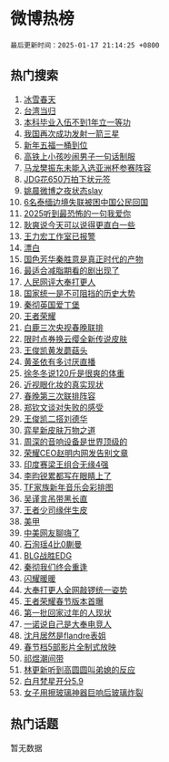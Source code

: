 # 微博热榜

`最后更新时间：2025-01-17 21:14:25 +0800`

## 热门搜索

1. [冰雪春天](https://m.weibo.cn/search?containerid=100103type%3D1%26t%3D10%26q%3D%23%E5%86%B0%E9%9B%AA%E6%98%A5%E5%A4%A9%23&stream_entry_id=51&isnewpage=1&extparam=seat%3D1%26pos%3D0%26filter_type%3Drealtimehot%26stream_entry_id%3D51%26c_type%3D51%26q%3D%2523%25E5%2586%25B0%25E9%259B%25AA%25E6%2598%25A5%25E5%25A4%25A9%2523%26cate%3D10103%26dgr%3D0%26display_time%3D1737119664%26pre_seqid%3D173711966445301193535158)
1. [台湾当归](https://m.weibo.cn/search?containerid=100103type%3D1%26t%3D10%26q%3D%23%E5%8F%B0%E6%B9%BE%E5%BD%93%E5%BD%92%23&stream_entry_id=31&isnewpage=1&extparam=seat%3D1%26pos%3D0%26flag%3D2%26realpos%3D1%26c_type%3D31%26cate%3D5001%26band_rank%3D1%26filter_type%3Drealtimehot%26q%3D%2523%25E5%258F%25B0%25E6%25B9%25BE%25E5%25BD%2593%25E5%25BD%2592%2523%26lcate%3D5001%26dgr%3D0%26stream_entry_id%3D31%26display_time%3D1737119664%26pre_seqid%3D173711966445301193535158)
1. [本科毕业入伍不到1年立一等功](https://m.weibo.cn/search?containerid=100103type%3D1%26t%3D10%26q%3D%23%E6%9C%AC%E7%A7%91%E6%AF%95%E4%B8%9A%E5%85%A5%E4%BC%8D%E4%B8%8D%E5%88%B01%E5%B9%B4%E7%AB%8B%E4%B8%80%E7%AD%89%E5%8A%9F%23&stream_entry_id=31&isnewpage=1&extparam=seat%3D1%26pos%3D1%26flag%3D32768%26realpos%3D2%26c_type%3D31%26cate%3D5001%26band_rank%3D2%26filter_type%3Drealtimehot%26q%3D%2523%25E6%259C%25AC%25E7%25A7%2591%25E6%25AF%2595%25E4%25B8%259A%25E5%2585%25A5%25E4%25BC%258D%25E4%25B8%258D%25E5%2588%25B01%25E5%25B9%25B4%25E7%25AB%258B%25E4%25B8%2580%25E7%25AD%2589%25E5%258A%259F%2523%26lcate%3D5001%26dgr%3D0%26stream_entry_id%3D31%26display_time%3D1737119664%26pre_seqid%3D173711966445301193535158)
1. [我国再次成功发射一箭三星](https://m.weibo.cn/search?containerid=100103type%3D1%26t%3D10%26q%3D%23%E6%88%91%E5%9B%BD%E5%86%8D%E6%AC%A1%E6%88%90%E5%8A%9F%E5%8F%91%E5%B0%84%E4%B8%80%E7%AE%AD%E4%B8%89%E6%98%9F%23&stream_entry_id=31&isnewpage=1&extparam=seat%3D1%26pos%3D2%26flag%3D0%26realpos%3D3%26c_type%3D31%26cate%3D5001%26band_rank%3D3%26filter_type%3Drealtimehot%26q%3D%2523%25E6%2588%2591%25E5%259B%25BD%25E5%2586%258D%25E6%25AC%25A1%25E6%2588%2590%25E5%258A%259F%25E5%258F%2591%25E5%25B0%2584%25E4%25B8%2580%25E7%25AE%25AD%25E4%25B8%2589%25E6%2598%259F%2523%26lcate%3D5001%26dgr%3D0%26stream_entry_id%3D31%26display_time%3D1737119664%26pre_seqid%3D173711966445301193535158)
1. [新年五福一桶到位](https://m.weibo.cn/search?containerid=100103type%3D1%26t%3D10%26q%3D%23%E6%96%B0%E5%B9%B4%E4%BA%94%E7%A6%8F%E4%B8%80%E6%A1%B6%E5%88%B0%E4%BD%8D%23&stream_entry_id=31&isnewpage=1&extparam=seat%3D1%26pos%3D3%26filter_type%3Drealtimehot%26q%3D%2523%25E6%2596%25B0%25E5%25B9%25B4%25E4%25BA%2594%25E7%25A6%258F%25E4%25B8%2580%25E6%25A1%25B6%25E5%2588%25B0%25E4%25BD%258D%2523%26c_type%3D31%26adid%3D272976%26cate%3D5001%26is_ad_pos%3D1%26stream_entry_id%3D31%26dgr%3D0%26lcate%3D5001%26band_rank%3D4%26topic_ad%3D1%26display_time%3D1737119664%26pre_seqid%3D173711966445301193535158)
1. [高铁上小孩吵闹男子一句话制服](https://m.weibo.cn/search?containerid=100103type%3D1%26t%3D10%26q%3D%23%E9%AB%98%E9%93%81%E4%B8%8A%E5%B0%8F%E5%AD%A9%E5%90%B5%E9%97%B9%E7%94%B7%E5%AD%90%E4%B8%80%E5%8F%A5%E8%AF%9D%E5%88%B6%E6%9C%8D%23&stream_entry_id=31&isnewpage=1&extparam=seat%3D1%26pos%3D4%26flag%3D1%26realpos%3D4%26c_type%3D31%26cate%3D5001%26band_rank%3D4%26filter_type%3Drealtimehot%26q%3D%2523%25E9%25AB%2598%25E9%2593%2581%25E4%25B8%258A%25E5%25B0%258F%25E5%25AD%25A9%25E5%2590%25B5%25E9%2597%25B9%25E7%2594%25B7%25E5%25AD%2590%25E4%25B8%2580%25E5%258F%25A5%25E8%25AF%259D%25E5%2588%25B6%25E6%259C%258D%2523%26lcate%3D5001%26dgr%3D0%26stream_entry_id%3D31%26display_time%3D1737119664%26pre_seqid%3D173711966445301193535158)
1. [马龙樊振东未能入选亚洲杯参赛阵容](https://m.weibo.cn/search?containerid=100103type%3D1%26t%3D10%26q%3D%23%E9%A9%AC%E9%BE%99%E6%A8%8A%E6%8C%AF%E4%B8%9C%E6%9C%AA%E8%83%BD%E5%85%A5%E9%80%89%E4%BA%9A%E6%B4%B2%E6%9D%AF%E5%8F%82%E8%B5%9B%E9%98%B5%E5%AE%B9%23&stream_entry_id=31&isnewpage=1&extparam=seat%3D1%26pos%3D5%26flag%3D0%26realpos%3D5%26c_type%3D31%26cate%3D5001%26band_rank%3D5%26filter_type%3Drealtimehot%26q%3D%2523%25E9%25A9%25AC%25E9%25BE%2599%25E6%25A8%258A%25E6%258C%25AF%25E4%25B8%259C%25E6%259C%25AA%25E8%2583%25BD%25E5%2585%25A5%25E9%2580%2589%25E4%25BA%259A%25E6%25B4%25B2%25E6%259D%25AF%25E5%258F%2582%25E8%25B5%259B%25E9%2598%25B5%25E5%25AE%25B9%2523%26lcate%3D5001%26dgr%3D0%26stream_entry_id%3D31%26display_time%3D1737119664%26pre_seqid%3D173711966445301193535158)
1. [JDG花650万拍下状元签](https://m.weibo.cn/search?containerid=100103type%3D1%26t%3D10%26q%3D%23JDG%E8%8A%B1650%E4%B8%87%E6%8B%8D%E4%B8%8B%E7%8A%B6%E5%85%83%E7%AD%BE%23&stream_entry_id=31&isnewpage=1&extparam=seat%3D1%26pos%3D6%26flag%3D1%26realpos%3D6%26c_type%3D31%26cate%3D5001%26band_rank%3D6%26filter_type%3Drealtimehot%26q%3D%2523JDG%25E8%258A%25B1650%25E4%25B8%2587%25E6%258B%258D%25E4%25B8%258B%25E7%258A%25B6%25E5%2585%2583%25E7%25AD%25BE%2523%26lcate%3D5001%26dgr%3D0%26stream_entry_id%3D31%26display_time%3D1737119664%26pre_seqid%3D173711966445301193535158)
1. [姚晨微博之夜状态slay](https://m.weibo.cn/search?containerid=100103type%3D1%26t%3D10%26q%3D%23%E5%A7%9A%E6%99%A8%E5%BE%AE%E5%8D%9A%E4%B9%8B%E5%A4%9C%E7%8A%B6%E6%80%81slay%23&stream_entry_id=31&isnewpage=1&extparam=seat%3D1%26pos%3D7%26filter_type%3Drealtimehot%26q%3D%2523%25E5%25A7%259A%25E6%2599%25A8%25E5%25BE%25AE%25E5%258D%259A%25E4%25B9%258B%25E5%25A4%259C%25E7%258A%25B6%25E6%2580%2581slay%2523%26c_type%3D31%26adid%3D273070%26cate%3D5001%26is_ad_pos%3D1%26stream_entry_id%3D31%26dgr%3D0%26lcate%3D5001%26band_rank%3D7%26topic_ad%3D1%26display_time%3D1737119664%26pre_seqid%3D173711966445301193535158)
1. [6名泰缅边境失联被困中国公民回国](https://m.weibo.cn/search?containerid=100103type%3D1%26t%3D10%26q%3D%236%E5%90%8D%E6%B3%B0%E7%BC%85%E8%BE%B9%E5%A2%83%E5%A4%B1%E8%81%94%E8%A2%AB%E5%9B%B0%E4%B8%AD%E5%9B%BD%E5%85%AC%E6%B0%91%E5%9B%9E%E5%9B%BD%23&stream_entry_id=31&isnewpage=1&extparam=seat%3D1%26pos%3D8%26flag%3D0%26realpos%3D7%26c_type%3D31%26cate%3D5001%26band_rank%3D7%26filter_type%3Drealtimehot%26q%3D%25236%25E5%2590%258D%25E6%25B3%25B0%25E7%25BC%2585%25E8%25BE%25B9%25E5%25A2%2583%25E5%25A4%25B1%25E8%2581%2594%25E8%25A2%25AB%25E5%259B%25B0%25E4%25B8%25AD%25E5%259B%25BD%25E5%2585%25AC%25E6%25B0%2591%25E5%259B%259E%25E5%259B%25BD%2523%26lcate%3D5001%26dgr%3D0%26stream_entry_id%3D31%26display_time%3D1737119664%26pre_seqid%3D173711966445301193535158)
1. [2025听到最恐怖的一句我爱你](https://m.weibo.cn/search?containerid=100103type%3D1%26t%3D10%26q%3D2025%E5%90%AC%E5%88%B0%E6%9C%80%E6%81%90%E6%80%96%E7%9A%84%E4%B8%80%E5%8F%A5%E6%88%91%E7%88%B1%E4%BD%A0&stream_entry_id=31&isnewpage=1&extparam=seat%3D1%26pos%3D9%26flag%3D1%26realpos%3D8%26c_type%3D31%26cate%3D5001%26band_rank%3D8%26filter_type%3Drealtimehot%26q%3D2025%25E5%2590%25AC%25E5%2588%25B0%25E6%259C%2580%25E6%2581%2590%25E6%2580%2596%25E7%259A%2584%25E4%25B8%2580%25E5%258F%25A5%25E6%2588%2591%25E7%2588%25B1%25E4%25BD%25A0%26lcate%3D5001%26dgr%3D0%26stream_entry_id%3D31%26display_time%3D1737119664%26pre_seqid%3D173711966445301193535158)
1. [耿爽说今天可以说得更直白一些](https://m.weibo.cn/search?containerid=100103type%3D1%26t%3D10%26q%3D%23%E8%80%BF%E7%88%BD%E8%AF%B4%E4%BB%8A%E5%A4%A9%E5%8F%AF%E4%BB%A5%E8%AF%B4%E5%BE%97%E6%9B%B4%E7%9B%B4%E7%99%BD%E4%B8%80%E4%BA%9B%23&stream_entry_id=31&isnewpage=1&extparam=seat%3D1%26pos%3D10%26flag%3D0%26realpos%3D9%26c_type%3D31%26cate%3D5001%26band_rank%3D9%26filter_type%3Drealtimehot%26q%3D%2523%25E8%2580%25BF%25E7%2588%25BD%25E8%25AF%25B4%25E4%25BB%258A%25E5%25A4%25A9%25E5%258F%25AF%25E4%25BB%25A5%25E8%25AF%25B4%25E5%25BE%2597%25E6%259B%25B4%25E7%259B%25B4%25E7%2599%25BD%25E4%25B8%2580%25E4%25BA%259B%2523%26lcate%3D5001%26dgr%3D0%26stream_entry_id%3D31%26display_time%3D1737119664%26pre_seqid%3D173711966445301193535158)
1. [王力宏工作室已报警](https://m.weibo.cn/search?containerid=100103type%3D1%26t%3D10%26q%3D%23%E7%8E%8B%E5%8A%9B%E5%AE%8F%E5%B7%A5%E4%BD%9C%E5%AE%A4%E5%B7%B2%E6%8A%A5%E8%AD%A6%23&stream_entry_id=31&isnewpage=1&extparam=seat%3D1%26pos%3D11%26flag%3D1%26realpos%3D10%26c_type%3D31%26cate%3D5001%26band_rank%3D10%26filter_type%3Drealtimehot%26q%3D%2523%25E7%258E%258B%25E5%258A%259B%25E5%25AE%258F%25E5%25B7%25A5%25E4%25BD%259C%25E5%25AE%25A4%25E5%25B7%25B2%25E6%258A%25A5%25E8%25AD%25A6%2523%26lcate%3D5001%26dgr%3D0%26stream_entry_id%3D31%26display_time%3D1737119664%26pre_seqid%3D173711966445301193535158)
1. [漂白](https://m.weibo.cn/search?containerid=100103type%3D1%26t%3D10%26q%3D%E6%BC%82%E7%99%BD&stream_entry_id=31&isnewpage=1&extparam=seat%3D1%26pos%3D12%26flag%3D1%26realpos%3D11%26c_type%3D31%26cate%3D5001%26band_rank%3D11%26filter_type%3Drealtimehot%26q%3D%25E6%25BC%2582%25E7%2599%25BD%26lcate%3D5001%26dgr%3D0%26stream_entry_id%3D31%26display_time%3D1737119664%26pre_seqid%3D173711966445301193535158)
1. [国色芳华秦胜意是真正时代的产物](https://m.weibo.cn/search?containerid=100103type%3D1%26t%3D10%26q%3D%E5%9B%BD%E8%89%B2%E8%8A%B3%E5%8D%8E%E7%A7%A6%E8%83%9C%E6%84%8F%E6%98%AF%E7%9C%9F%E6%AD%A3%E6%97%B6%E4%BB%A3%E7%9A%84%E4%BA%A7%E7%89%A9&stream_entry_id=31&isnewpage=1&extparam=seat%3D1%26pos%3D13%26flag%3D0%26realpos%3D12%26c_type%3D31%26cate%3D5001%26band_rank%3D12%26filter_type%3Drealtimehot%26q%3D%25E5%259B%25BD%25E8%2589%25B2%25E8%258A%25B3%25E5%258D%258E%25E7%25A7%25A6%25E8%2583%259C%25E6%2584%258F%25E6%2598%25AF%25E7%259C%259F%25E6%25AD%25A3%25E6%2597%25B6%25E4%25BB%25A3%25E7%259A%2584%25E4%25BA%25A7%25E7%2589%25A9%26lcate%3D5001%26dgr%3D0%26stream_entry_id%3D31%26display_time%3D1737119664%26pre_seqid%3D173711966445301193535158)
1. [最适合减脂期看的剧出现了](https://m.weibo.cn/search?containerid=100103type%3D1%26t%3D10%26q%3D%E6%9C%80%E9%80%82%E5%90%88%E5%87%8F%E8%84%82%E6%9C%9F%E7%9C%8B%E7%9A%84%E5%89%A7%E5%87%BA%E7%8E%B0%E4%BA%86&stream_entry_id=31&isnewpage=1&extparam=seat%3D1%26pos%3D14%26flag%3D1%26realpos%3D13%26c_type%3D31%26cate%3D5001%26band_rank%3D13%26filter_type%3Drealtimehot%26q%3D%25E6%259C%2580%25E9%2580%2582%25E5%2590%2588%25E5%2587%258F%25E8%2584%2582%25E6%259C%259F%25E7%259C%258B%25E7%259A%2584%25E5%2589%25A7%25E5%2587%25BA%25E7%258E%25B0%25E4%25BA%2586%26lcate%3D5001%26dgr%3D0%26stream_entry_id%3D31%26display_time%3D1737119664%26pre_seqid%3D173711966445301193535158)
1. [人民网评大奉打更人](https://m.weibo.cn/search?containerid=100103type%3D1%26t%3D10%26q%3D%23%E4%BA%BA%E6%B0%91%E7%BD%91%E8%AF%84%E5%A4%A7%E5%A5%89%E6%89%93%E6%9B%B4%E4%BA%BA%23&stream_entry_id=31&isnewpage=1&extparam=seat%3D1%26pos%3D15%26flag%3D0%26realpos%3D14%26c_type%3D31%26cate%3D5001%26band_rank%3D14%26filter_type%3Drealtimehot%26q%3D%2523%25E4%25BA%25BA%25E6%25B0%2591%25E7%25BD%2591%25E8%25AF%2584%25E5%25A4%25A7%25E5%25A5%2589%25E6%2589%2593%25E6%259B%25B4%25E4%25BA%25BA%2523%26lcate%3D5001%26dgr%3D0%26stream_entry_id%3D31%26display_time%3D1737119664%26pre_seqid%3D173711966445301193535158)
1. [国家统一是不可阻挡的历史大势](https://m.weibo.cn/search?containerid=100103type%3D1%26t%3D10%26q%3D%23%E5%9B%BD%E5%AE%B6%E7%BB%9F%E4%B8%80%E6%98%AF%E4%B8%8D%E5%8F%AF%E9%98%BB%E6%8C%A1%E7%9A%84%E5%8E%86%E5%8F%B2%E5%A4%A7%E5%8A%BF%23&stream_entry_id=31&isnewpage=1&extparam=seat%3D1%26pos%3D16%26flag%3D1%26realpos%3D15%26c_type%3D31%26cate%3D5001%26band_rank%3D15%26filter_type%3Drealtimehot%26q%3D%2523%25E5%259B%25BD%25E5%25AE%25B6%25E7%25BB%259F%25E4%25B8%2580%25E6%2598%25AF%25E4%25B8%258D%25E5%258F%25AF%25E9%2598%25BB%25E6%258C%25A1%25E7%259A%2584%25E5%258E%2586%25E5%258F%25B2%25E5%25A4%25A7%25E5%258A%25BF%2523%26lcate%3D5001%26dgr%3D0%26stream_entry_id%3D31%26display_time%3D1737119664%26pre_seqid%3D173711966445301193535158)
1. [秦彻英国爱丁堡](https://m.weibo.cn/search?containerid=100103type%3D1%26t%3D10%26q%3D%E7%A7%A6%E5%BD%BB%E8%8B%B1%E5%9B%BD%E7%88%B1%E4%B8%81%E5%A0%A1&stream_entry_id=31&isnewpage=1&extparam=seat%3D1%26pos%3D17%26flag%3D0%26realpos%3D16%26c_type%3D31%26cate%3D5001%26band_rank%3D16%26filter_type%3Drealtimehot%26q%3D%25E7%25A7%25A6%25E5%25BD%25BB%25E8%258B%25B1%25E5%259B%25BD%25E7%2588%25B1%25E4%25B8%2581%25E5%25A0%25A1%26lcate%3D5001%26dgr%3D0%26stream_entry_id%3D31%26display_time%3D1737119664%26pre_seqid%3D173711966445301193535158)
1. [王者荣耀](https://m.weibo.cn/search?containerid=100103type%3D1%26t%3D10%26q%3D%23%E7%8E%8B%E8%80%85%E8%8D%A3%E8%80%80%23&stream_entry_id=31&isnewpage=1&extparam=seat%3D1%26pos%3D18%26flag%3D1%26realpos%3D17%26c_type%3D31%26cate%3D5001%26band_rank%3D17%26filter_type%3Drealtimehot%26q%3D%2523%25E7%258E%258B%25E8%2580%2585%25E8%258D%25A3%25E8%2580%2580%2523%26lcate%3D5001%26dgr%3D0%26stream_entry_id%3D31%26display_time%3D1737119664%26pre_seqid%3D173711966445301193535158)
1. [白鹿三次央视春晚联排](https://m.weibo.cn/search?containerid=100103type%3D1%26t%3D10%26q%3D%23%E7%99%BD%E9%B9%BF%E4%B8%89%E6%AC%A1%E5%A4%AE%E8%A7%86%E6%98%A5%E6%99%9A%E8%81%94%E6%8E%92%23&stream_entry_id=31&isnewpage=1&extparam=seat%3D1%26pos%3D19%26flag%3D0%26realpos%3D18%26c_type%3D31%26cate%3D5001%26band_rank%3D18%26filter_type%3Drealtimehot%26q%3D%2523%25E7%2599%25BD%25E9%25B9%25BF%25E4%25B8%2589%25E6%25AC%25A1%25E5%25A4%25AE%25E8%25A7%2586%25E6%2598%25A5%25E6%2599%259A%25E8%2581%2594%25E6%258E%2592%2523%26lcate%3D5001%26dgr%3D0%26stream_entry_id%3D31%26display_time%3D1737119664%26pre_seqid%3D173711966445301193535158)
1. [限时点券换云缨全新传说皮肤](https://m.weibo.cn/search?containerid=100103type%3D1%26t%3D10%26q%3D%23%E9%99%90%E6%97%B6%E7%82%B9%E5%88%B8%E6%8D%A2%E4%BA%91%E7%BC%A8%E5%85%A8%E6%96%B0%E4%BC%A0%E8%AF%B4%E7%9A%AE%E8%82%A4%23&stream_entry_id=31&isnewpage=1&extparam=seat%3D1%26pos%3D20%26flag%3D1%26realpos%3D19%26c_type%3D31%26cate%3D5001%26band_rank%3D19%26filter_type%3Drealtimehot%26q%3D%2523%25E9%2599%2590%25E6%2597%25B6%25E7%2582%25B9%25E5%2588%25B8%25E6%258D%25A2%25E4%25BA%2591%25E7%25BC%25A8%25E5%2585%25A8%25E6%2596%25B0%25E4%25BC%25A0%25E8%25AF%25B4%25E7%259A%25AE%25E8%2582%25A4%2523%26lcate%3D5001%26dgr%3D0%26stream_entry_id%3D31%26display_time%3D1737119664%26pre_seqid%3D173711966445301193535158)
1. [王俊凯黄发蘑菇头](https://m.weibo.cn/search?containerid=100103type%3D1%26t%3D10%26q%3D%E7%8E%8B%E4%BF%8A%E5%87%AF%E9%BB%84%E5%8F%91%E8%98%91%E8%8F%87%E5%A4%B4&stream_entry_id=31&isnewpage=1&extparam=seat%3D1%26pos%3D21%26flag%3D1%26realpos%3D20%26c_type%3D31%26cate%3D5001%26band_rank%3D20%26filter_type%3Drealtimehot%26q%3D%25E7%258E%258B%25E4%25BF%258A%25E5%2587%25AF%25E9%25BB%2584%25E5%258F%2591%25E8%2598%2591%25E8%258F%2587%25E5%25A4%25B4%26lcate%3D5001%26dgr%3D0%26stream_entry_id%3D31%26display_time%3D1737119664%26pre_seqid%3D173711966445301193535158)
1. [黄圣依有多讨厌直播](https://m.weibo.cn/search?containerid=100103type%3D1%26t%3D10%26q%3D%E9%BB%84%E5%9C%A3%E4%BE%9D%E6%9C%89%E5%A4%9A%E8%AE%A8%E5%8E%8C%E7%9B%B4%E6%92%AD&stream_entry_id=31&isnewpage=1&extparam=seat%3D1%26pos%3D22%26flag%3D2%26realpos%3D21%26c_type%3D31%26cate%3D5001%26band_rank%3D21%26filter_type%3Drealtimehot%26q%3D%25E9%25BB%2584%25E5%259C%25A3%25E4%25BE%259D%25E6%259C%2589%25E5%25A4%259A%25E8%25AE%25A8%25E5%258E%258C%25E7%259B%25B4%25E6%2592%25AD%26lcate%3D5001%26dgr%3D0%26stream_entry_id%3D31%26display_time%3D1737119664%26pre_seqid%3D173711966445301193535158)
1. [徐冬冬说120斤是很爽的体重](https://m.weibo.cn/search?containerid=100103type%3D1%26t%3D10%26q%3D%E5%BE%90%E5%86%AC%E5%86%AC%E8%AF%B4120%E6%96%A4%E6%98%AF%E5%BE%88%E7%88%BD%E7%9A%84%E4%BD%93%E9%87%8D&stream_entry_id=31&isnewpage=1&extparam=seat%3D1%26pos%3D23%26flag%3D1%26realpos%3D22%26c_type%3D31%26cate%3D5001%26band_rank%3D22%26filter_type%3Drealtimehot%26q%3D%25E5%25BE%2590%25E5%2586%25AC%25E5%2586%25AC%25E8%25AF%25B4120%25E6%2596%25A4%25E6%2598%25AF%25E5%25BE%2588%25E7%2588%25BD%25E7%259A%2584%25E4%25BD%2593%25E9%2587%258D%26lcate%3D5001%26dgr%3D0%26stream_entry_id%3D31%26display_time%3D1737119664%26pre_seqid%3D173711966445301193535158)
1. [近视眼化妆的真实现状](https://m.weibo.cn/search?containerid=100103type%3D1%26t%3D10%26q%3D%23%E8%BF%91%E8%A7%86%E7%9C%BC%E5%8C%96%E5%A6%86%E7%9A%84%E7%9C%9F%E5%AE%9E%E7%8E%B0%E7%8A%B6%23&stream_entry_id=31&isnewpage=1&extparam=seat%3D1%26pos%3D24%26flag%3D0%26realpos%3D23%26c_type%3D31%26cate%3D5001%26band_rank%3D23%26filter_type%3Drealtimehot%26q%3D%2523%25E8%25BF%2591%25E8%25A7%2586%25E7%259C%25BC%25E5%258C%2596%25E5%25A6%2586%25E7%259A%2584%25E7%259C%259F%25E5%25AE%259E%25E7%258E%25B0%25E7%258A%25B6%2523%26lcate%3D5001%26dgr%3D0%26stream_entry_id%3D31%26display_time%3D1737119664%26pre_seqid%3D173711966445301193535158)
1. [春晚第三次联排阵容](https://m.weibo.cn/search?containerid=100103type%3D1%26t%3D10%26q%3D%23%E6%98%A5%E6%99%9A%E7%AC%AC%E4%B8%89%E6%AC%A1%E8%81%94%E6%8E%92%E9%98%B5%E5%AE%B9%23&stream_entry_id=31&isnewpage=1&extparam=seat%3D1%26pos%3D25%26flag%3D1%26realpos%3D24%26c_type%3D31%26cate%3D5001%26band_rank%3D24%26filter_type%3Drealtimehot%26q%3D%2523%25E6%2598%25A5%25E6%2599%259A%25E7%25AC%25AC%25E4%25B8%2589%25E6%25AC%25A1%25E8%2581%2594%25E6%258E%2592%25E9%2598%25B5%25E5%25AE%25B9%2523%26lcate%3D5001%26dgr%3D0%26stream_entry_id%3D31%26display_time%3D1737119664%26pre_seqid%3D173711966445301193535158)
1. [郑钦文谈对失败的感受](https://m.weibo.cn/search?containerid=100103type%3D1%26t%3D10%26q%3D%E9%83%91%E9%92%A6%E6%96%87%E8%B0%88%E5%AF%B9%E5%A4%B1%E8%B4%A5%E7%9A%84%E6%84%9F%E5%8F%97&stream_entry_id=31&isnewpage=1&extparam=seat%3D1%26pos%3D26%26flag%3D0%26realpos%3D25%26c_type%3D31%26cate%3D5001%26band_rank%3D25%26filter_type%3Drealtimehot%26q%3D%25E9%2583%2591%25E9%2592%25A6%25E6%2596%2587%25E8%25B0%2588%25E5%25AF%25B9%25E5%25A4%25B1%25E8%25B4%25A5%25E7%259A%2584%25E6%2584%259F%25E5%258F%2597%26lcate%3D5001%26dgr%3D0%26stream_entry_id%3D31%26display_time%3D1737119664%26pre_seqid%3D173711966445301193535158)
1. [王俊凯二搭刘德华](https://m.weibo.cn/search?containerid=100103type%3D1%26t%3D10%26q%3D%23%E7%8E%8B%E4%BF%8A%E5%87%AF%E4%BA%8C%E6%90%AD%E5%88%98%E5%BE%B7%E5%8D%8E%23&stream_entry_id=31&isnewpage=1&extparam=seat%3D1%26pos%3D27%26flag%3D0%26realpos%3D26%26c_type%3D31%26cate%3D5001%26band_rank%3D26%26filter_type%3Drealtimehot%26q%3D%2523%25E7%258E%258B%25E4%25BF%258A%25E5%2587%25AF%25E4%25BA%258C%25E6%2590%25AD%25E5%2588%2598%25E5%25BE%25B7%25E5%258D%258E%2523%26lcate%3D5001%26dgr%3D0%26stream_entry_id%3D31%26display_time%3D1737119664%26pre_seqid%3D173711966445301193535158)
1. [弈星新皮肤万物之道](https://m.weibo.cn/search?containerid=100103type%3D1%26t%3D10%26q%3D%23%E5%BC%88%E6%98%9F%E6%96%B0%E7%9A%AE%E8%82%A4%E4%B8%87%E7%89%A9%E4%B9%8B%E9%81%93%23&stream_entry_id=31&isnewpage=1&extparam=seat%3D1%26pos%3D28%26flag%3D1%26realpos%3D27%26c_type%3D31%26cate%3D5001%26band_rank%3D27%26filter_type%3Drealtimehot%26q%3D%2523%25E5%25BC%2588%25E6%2598%259F%25E6%2596%25B0%25E7%259A%25AE%25E8%2582%25A4%25E4%25B8%2587%25E7%2589%25A9%25E4%25B9%258B%25E9%2581%2593%2523%26lcate%3D5001%26dgr%3D0%26stream_entry_id%3D31%26display_time%3D1737119664%26pre_seqid%3D173711966445301193535158)
1. [周深的音响设备是世界顶级的](https://m.weibo.cn/search?containerid=100103type%3D1%26t%3D10%26q%3D%E5%91%A8%E6%B7%B1%E7%9A%84%E9%9F%B3%E5%93%8D%E8%AE%BE%E5%A4%87%E6%98%AF%E4%B8%96%E7%95%8C%E9%A1%B6%E7%BA%A7%E7%9A%84&stream_entry_id=31&isnewpage=1&extparam=seat%3D1%26pos%3D29%26flag%3D1%26realpos%3D28%26c_type%3D31%26cate%3D5001%26band_rank%3D28%26filter_type%3Drealtimehot%26q%3D%25E5%2591%25A8%25E6%25B7%25B1%25E7%259A%2584%25E9%259F%25B3%25E5%2593%258D%25E8%25AE%25BE%25E5%25A4%2587%25E6%2598%25AF%25E4%25B8%2596%25E7%2595%258C%25E9%25A1%25B6%25E7%25BA%25A7%25E7%259A%2584%26lcate%3D5001%26dgr%3D0%26stream_entry_id%3D31%26display_time%3D1737119664%26pre_seqid%3D173711966445301193535158)
1. [荣耀CEO赵明内网发告别文章](https://m.weibo.cn/search?containerid=100103type%3D1%26t%3D10%26q%3D%23%E8%8D%A3%E8%80%80CEO%E8%B5%B5%E6%98%8E%E5%86%85%E7%BD%91%E5%8F%91%E5%91%8A%E5%88%AB%E6%96%87%E7%AB%A0%23&stream_entry_id=31&isnewpage=1&extparam=seat%3D1%26pos%3D30%26flag%3D0%26realpos%3D29%26c_type%3D31%26cate%3D5001%26band_rank%3D29%26filter_type%3Drealtimehot%26q%3D%2523%25E8%258D%25A3%25E8%2580%2580CEO%25E8%25B5%25B5%25E6%2598%258E%25E5%2586%2585%25E7%25BD%2591%25E5%258F%2591%25E5%2591%258A%25E5%2588%25AB%25E6%2596%2587%25E7%25AB%25A0%2523%26lcate%3D5001%26dgr%3D0%26stream_entry_id%3D31%26display_time%3D1737119664%26pre_seqid%3D173711966445301193535158)
1. [印度赛梁王组合无缘4强](https://m.weibo.cn/search?containerid=100103type%3D1%26t%3D10%26q%3D%23%E5%8D%B0%E5%BA%A6%E8%B5%9B%E6%A2%81%E7%8E%8B%E7%BB%84%E5%90%88%E6%97%A0%E7%BC%984%E5%BC%BA%23&stream_entry_id=31&isnewpage=1&extparam=seat%3D1%26pos%3D31%26flag%3D1%26realpos%3D30%26c_type%3D31%26cate%3D5001%26band_rank%3D30%26filter_type%3Drealtimehot%26q%3D%2523%25E5%258D%25B0%25E5%25BA%25A6%25E8%25B5%259B%25E6%25A2%2581%25E7%258E%258B%25E7%25BB%2584%25E5%2590%2588%25E6%2597%25A0%25E7%25BC%25984%25E5%25BC%25BA%2523%26lcate%3D5001%26dgr%3D0%26stream_entry_id%3D31%26display_time%3D1737119664%26pre_seqid%3D173711966445301193535158)
1. [李昀锐累都写在眼睛上了](https://m.weibo.cn/search?containerid=100103type%3D1%26t%3D10%26q%3D%E6%9D%8E%E6%98%80%E9%94%90%E7%B4%AF%E9%83%BD%E5%86%99%E5%9C%A8%E7%9C%BC%E7%9D%9B%E4%B8%8A%E4%BA%86&stream_entry_id=31&isnewpage=1&extparam=seat%3D1%26pos%3D32%26flag%3D1%26realpos%3D31%26c_type%3D31%26cate%3D5001%26band_rank%3D31%26filter_type%3Drealtimehot%26q%3D%25E6%259D%258E%25E6%2598%2580%25E9%2594%2590%25E7%25B4%25AF%25E9%2583%25BD%25E5%2586%2599%25E5%259C%25A8%25E7%259C%25BC%25E7%259D%259B%25E4%25B8%258A%25E4%25BA%2586%26lcate%3D5001%26dgr%3D0%26stream_entry_id%3D31%26display_time%3D1737119664%26pre_seqid%3D173711966445301193535158)
1. [TF家族新年音乐会彩排图](https://m.weibo.cn/search?containerid=100103type%3D1%26t%3D10%26q%3D%23TF%E5%AE%B6%E6%97%8F%E6%96%B0%E5%B9%B4%E9%9F%B3%E4%B9%90%E4%BC%9A%E5%BD%A9%E6%8E%92%E5%9B%BE%23&stream_entry_id=31&isnewpage=1&extparam=seat%3D1%26pos%3D33%26flag%3D1%26realpos%3D32%26c_type%3D31%26cate%3D5001%26band_rank%3D32%26filter_type%3Drealtimehot%26q%3D%2523TF%25E5%25AE%25B6%25E6%2597%258F%25E6%2596%25B0%25E5%25B9%25B4%25E9%259F%25B3%25E4%25B9%2590%25E4%25BC%259A%25E5%25BD%25A9%25E6%258E%2592%25E5%259B%25BE%2523%26lcate%3D5001%26dgr%3D0%26stream_entry_id%3D31%26display_time%3D1737119664%26pre_seqid%3D173711966445301193535158)
1. [吴谨言吊带黑长直](https://m.weibo.cn/search?containerid=100103type%3D1%26t%3D10%26q%3D%23%E5%90%B4%E8%B0%A8%E8%A8%80%E5%90%8A%E5%B8%A6%E9%BB%91%E9%95%BF%E7%9B%B4%23&stream_entry_id=31&isnewpage=1&extparam=seat%3D1%26pos%3D34%26flag%3D0%26realpos%3D33%26c_type%3D31%26cate%3D5001%26band_rank%3D33%26filter_type%3Drealtimehot%26q%3D%2523%25E5%2590%25B4%25E8%25B0%25A8%25E8%25A8%2580%25E5%2590%258A%25E5%25B8%25A6%25E9%25BB%2591%25E9%2595%25BF%25E7%259B%25B4%2523%26lcate%3D5001%26dgr%3D0%26stream_entry_id%3D31%26display_time%3D1737119664%26pre_seqid%3D173711966445301193535158)
1. [王者少司缘伴生皮](https://m.weibo.cn/search?containerid=100103type%3D1%26t%3D10%26q%3D%23%E7%8E%8B%E8%80%85%E5%B0%91%E5%8F%B8%E7%BC%98%E4%BC%B4%E7%94%9F%E7%9A%AE%23&stream_entry_id=31&isnewpage=1&extparam=seat%3D1%26pos%3D35%26flag%3D1%26realpos%3D34%26c_type%3D31%26cate%3D5001%26band_rank%3D34%26filter_type%3Drealtimehot%26q%3D%2523%25E7%258E%258B%25E8%2580%2585%25E5%25B0%2591%25E5%258F%25B8%25E7%25BC%2598%25E4%25BC%25B4%25E7%2594%259F%25E7%259A%25AE%2523%26lcate%3D5001%26dgr%3D0%26stream_entry_id%3D31%26display_time%3D1737119664%26pre_seqid%3D173711966445301193535158)
1. [美甲](https://m.weibo.cn/search?containerid=100103type%3D1%26t%3D10%26q%3D%E7%BE%8E%E7%94%B2&stream_entry_id=31&isnewpage=1&extparam=seat%3D1%26pos%3D36%26flag%3D0%26realpos%3D35%26c_type%3D31%26cate%3D5001%26band_rank%3D35%26filter_type%3Drealtimehot%26q%3D%25E7%25BE%258E%25E7%2594%25B2%26lcate%3D5001%26dgr%3D0%26stream_entry_id%3D31%26display_time%3D1737119664%26pre_seqid%3D173711966445301193535158)
1. [中美网友聊嗨了](https://m.weibo.cn/search?containerid=100103type%3D1%26t%3D10%26q%3D%23%E4%B8%AD%E7%BE%8E%E7%BD%91%E5%8F%8B%E8%81%8A%E5%97%A8%E4%BA%86%23&stream_entry_id=31&isnewpage=1&extparam=seat%3D1%26pos%3D37%26flag%3D0%26realpos%3D36%26c_type%3D31%26cate%3D5001%26band_rank%3D36%26filter_type%3Drealtimehot%26q%3D%2523%25E4%25B8%25AD%25E7%25BE%258E%25E7%25BD%2591%25E5%258F%258B%25E8%2581%258A%25E5%2597%25A8%25E4%25BA%2586%2523%26lcate%3D5001%26dgr%3D0%26stream_entry_id%3D31%26display_time%3D1737119664%26pre_seqid%3D173711966445301193535158)
1. [石洵瑶4比0蒯曼](https://m.weibo.cn/search?containerid=100103type%3D1%26t%3D10%26q%3D%23%E7%9F%B3%E6%B4%B5%E7%91%B64%E6%AF%940%E8%92%AF%E6%9B%BC%23&stream_entry_id=31&isnewpage=1&extparam=seat%3D1%26pos%3D38%26flag%3D1%26realpos%3D37%26c_type%3D31%26cate%3D5001%26band_rank%3D37%26filter_type%3Drealtimehot%26q%3D%2523%25E7%259F%25B3%25E6%25B4%25B5%25E7%2591%25B64%25E6%25AF%25940%25E8%2592%25AF%25E6%259B%25BC%2523%26lcate%3D5001%26dgr%3D0%26stream_entry_id%3D31%26display_time%3D1737119664%26pre_seqid%3D173711966445301193535158)
1. [BLG战胜EDG](https://m.weibo.cn/search?containerid=100103type%3D1%26t%3D10%26q%3D%23BLG%E6%88%98%E8%83%9CEDG%23&stream_entry_id=31&isnewpage=1&extparam=seat%3D1%26pos%3D39%26flag%3D1%26realpos%3D38%26c_type%3D31%26cate%3D5001%26band_rank%3D38%26filter_type%3Drealtimehot%26q%3D%2523BLG%25E6%2588%2598%25E8%2583%259CEDG%2523%26lcate%3D5001%26dgr%3D0%26stream_entry_id%3D31%26display_time%3D1737119664%26pre_seqid%3D173711966445301193535158)
1. [秦彻我们终会重逢](https://m.weibo.cn/search?containerid=100103type%3D1%26t%3D10%26q%3D%E7%A7%A6%E5%BD%BB%E6%88%91%E4%BB%AC%E7%BB%88%E4%BC%9A%E9%87%8D%E9%80%A2&stream_entry_id=31&isnewpage=1&extparam=seat%3D1%26pos%3D40%26flag%3D1%26realpos%3D39%26c_type%3D31%26cate%3D5001%26band_rank%3D39%26filter_type%3Drealtimehot%26q%3D%25E7%25A7%25A6%25E5%25BD%25BB%25E6%2588%2591%25E4%25BB%25AC%25E7%25BB%2588%25E4%25BC%259A%25E9%2587%258D%25E9%2580%25A2%26lcate%3D5001%26dgr%3D0%26stream_entry_id%3D31%26display_time%3D1737119664%26pre_seqid%3D173711966445301193535158)
1. [闪耀暖暖](https://m.weibo.cn/search?containerid=100103type%3D1%26t%3D10%26q%3D%E9%97%AA%E8%80%80%E6%9A%96%E6%9A%96&stream_entry_id=31&isnewpage=1&extparam=seat%3D1%26pos%3D41%26flag%3D0%26realpos%3D40%26c_type%3D31%26cate%3D5001%26band_rank%3D40%26filter_type%3Drealtimehot%26q%3D%25E9%2597%25AA%25E8%2580%2580%25E6%259A%2596%25E6%259A%2596%26lcate%3D5001%26dgr%3D0%26stream_entry_id%3D31%26display_time%3D1737119664%26pre_seqid%3D173711966445301193535158)
1. [大奉打更人全网敲锣统一姿势](https://m.weibo.cn/search?containerid=100103type%3D1%26t%3D10%26q%3D%23%E5%A4%A7%E5%A5%89%E6%89%93%E6%9B%B4%E4%BA%BA%E5%85%A8%E7%BD%91%E6%95%B2%E9%94%A3%E7%BB%9F%E4%B8%80%E5%A7%BF%E5%8A%BF%23&stream_entry_id=31&isnewpage=1&extparam=seat%3D1%26pos%3D42%26flag%3D1%26realpos%3D41%26c_type%3D31%26cate%3D5001%26band_rank%3D41%26filter_type%3Drealtimehot%26q%3D%2523%25E5%25A4%25A7%25E5%25A5%2589%25E6%2589%2593%25E6%259B%25B4%25E4%25BA%25BA%25E5%2585%25A8%25E7%25BD%2591%25E6%2595%25B2%25E9%2594%25A3%25E7%25BB%259F%25E4%25B8%2580%25E5%25A7%25BF%25E5%258A%25BF%2523%26lcate%3D5001%26dgr%3D0%26stream_entry_id%3D31%26display_time%3D1737119664%26pre_seqid%3D173711966445301193535158)
1. [王者荣耀春节版本首曝](https://m.weibo.cn/search?containerid=100103type%3D1%26t%3D10%26q%3D%23%E7%8E%8B%E8%80%85%E8%8D%A3%E8%80%80%E6%98%A5%E8%8A%82%E7%89%88%E6%9C%AC%E9%A6%96%E6%9B%9D%23&stream_entry_id=31&isnewpage=1&extparam=seat%3D1%26pos%3D43%26flag%3D1%26realpos%3D42%26c_type%3D31%26cate%3D5001%26band_rank%3D42%26filter_type%3Drealtimehot%26q%3D%2523%25E7%258E%258B%25E8%2580%2585%25E8%258D%25A3%25E8%2580%2580%25E6%2598%25A5%25E8%258A%2582%25E7%2589%2588%25E6%259C%25AC%25E9%25A6%2596%25E6%259B%259D%2523%26lcate%3D5001%26dgr%3D0%26stream_entry_id%3D31%26display_time%3D1737119664%26pre_seqid%3D173711966445301193535158)
1. [第一批回家过年的人现状](https://m.weibo.cn/search?containerid=100103type%3D1%26t%3D10%26q%3D%23%E7%AC%AC%E4%B8%80%E6%89%B9%E5%9B%9E%E5%AE%B6%E8%BF%87%E5%B9%B4%E7%9A%84%E4%BA%BA%E7%8E%B0%E7%8A%B6%23&stream_entry_id=31&isnewpage=1&extparam=seat%3D1%26pos%3D44%26flag%3D1%26realpos%3D43%26c_type%3D31%26cate%3D5001%26band_rank%3D43%26filter_type%3Drealtimehot%26q%3D%2523%25E7%25AC%25AC%25E4%25B8%2580%25E6%2589%25B9%25E5%259B%259E%25E5%25AE%25B6%25E8%25BF%2587%25E5%25B9%25B4%25E7%259A%2584%25E4%25BA%25BA%25E7%258E%25B0%25E7%258A%25B6%2523%26lcate%3D5001%26dgr%3D0%26stream_entry_id%3D31%26display_time%3D1737119664%26pre_seqid%3D173711966445301193535158)
1. [一诺说自己是大奉电竞人](https://m.weibo.cn/search?containerid=100103type%3D1%26t%3D10%26q%3D%E4%B8%80%E8%AF%BA%E8%AF%B4%E8%87%AA%E5%B7%B1%E6%98%AF%E5%A4%A7%E5%A5%89%E7%94%B5%E7%AB%9E%E4%BA%BA&stream_entry_id=31&isnewpage=1&extparam=seat%3D1%26pos%3D45%26flag%3D0%26realpos%3D44%26c_type%3D31%26cate%3D5001%26band_rank%3D44%26filter_type%3Drealtimehot%26q%3D%25E4%25B8%2580%25E8%25AF%25BA%25E8%25AF%25B4%25E8%2587%25AA%25E5%25B7%25B1%25E6%2598%25AF%25E5%25A4%25A7%25E5%25A5%2589%25E7%2594%25B5%25E7%25AB%259E%25E4%25BA%25BA%26lcate%3D5001%26dgr%3D0%26stream_entry_id%3D31%26display_time%3D1737119664%26pre_seqid%3D173711966445301193535158)
1. [沈月居然是flandre表姐](https://m.weibo.cn/search?containerid=100103type%3D1%26t%3D10%26q%3D%23%E6%B2%88%E6%9C%88%E5%B1%85%E7%84%B6%E6%98%AFflandre%E8%A1%A8%E5%A7%90%23&stream_entry_id=31&isnewpage=1&extparam=seat%3D1%26pos%3D46%26flag%3D0%26realpos%3D45%26c_type%3D31%26cate%3D5001%26band_rank%3D45%26filter_type%3Drealtimehot%26q%3D%2523%25E6%25B2%2588%25E6%259C%2588%25E5%25B1%2585%25E7%2584%25B6%25E6%2598%25AFflandre%25E8%25A1%25A8%25E5%25A7%2590%2523%26lcate%3D5001%26dgr%3D0%26stream_entry_id%3D31%26display_time%3D1737119664%26pre_seqid%3D173711966445301193535158)
1. [春节档5部影片全制式放映](https://m.weibo.cn/search?containerid=100103type%3D1%26t%3D10%26q%3D%23%E6%98%A5%E8%8A%82%E6%A1%A35%E9%83%A8%E5%BD%B1%E7%89%87%E5%85%A8%E5%88%B6%E5%BC%8F%E6%94%BE%E6%98%A0%23&stream_entry_id=31&isnewpage=1&extparam=seat%3D1%26pos%3D47%26flag%3D1%26realpos%3D46%26c_type%3D31%26cate%3D5001%26band_rank%3D46%26filter_type%3Drealtimehot%26q%3D%2523%25E6%2598%25A5%25E8%258A%2582%25E6%25A1%25A35%25E9%2583%25A8%25E5%25BD%25B1%25E7%2589%2587%25E5%2585%25A8%25E5%2588%25B6%25E5%25BC%258F%25E6%2594%25BE%25E6%2598%25A0%2523%26lcate%3D5001%26dgr%3D0%26stream_entry_id%3D31%26display_time%3D1737119664%26pre_seqid%3D173711966445301193535158)
1. [祁煜潮间带](https://m.weibo.cn/search?containerid=100103type%3D1%26t%3D10%26q%3D%E7%A5%81%E7%85%9C%E6%BD%AE%E9%97%B4%E5%B8%A6&stream_entry_id=31&isnewpage=1&extparam=seat%3D1%26pos%3D48%26flag%3D1%26realpos%3D47%26c_type%3D31%26cate%3D5001%26band_rank%3D47%26filter_type%3Drealtimehot%26q%3D%25E7%25A5%2581%25E7%2585%259C%25E6%25BD%25AE%25E9%2597%25B4%25E5%25B8%25A6%26lcate%3D5001%26dgr%3D0%26stream_entry_id%3D31%26display_time%3D1737119664%26pre_seqid%3D173711966445301193535158)
1. [林更新听到高圆圆叫弟媳的反应](https://m.weibo.cn/search?containerid=100103type%3D1%26t%3D10%26q%3D%23%E6%9E%97%E6%9B%B4%E6%96%B0%E5%90%AC%E5%88%B0%E9%AB%98%E5%9C%86%E5%9C%86%E5%8F%AB%E5%BC%9F%E5%AA%B3%E7%9A%84%E5%8F%8D%E5%BA%94%23&stream_entry_id=31&isnewpage=1&extparam=seat%3D1%26pos%3D49%26flag%3D0%26realpos%3D48%26c_type%3D31%26cate%3D5001%26band_rank%3D48%26filter_type%3Drealtimehot%26q%3D%2523%25E6%259E%2597%25E6%259B%25B4%25E6%2596%25B0%25E5%2590%25AC%25E5%2588%25B0%25E9%25AB%2598%25E5%259C%2586%25E5%259C%2586%25E5%258F%25AB%25E5%25BC%259F%25E5%25AA%25B3%25E7%259A%2584%25E5%258F%258D%25E5%25BA%2594%2523%26lcate%3D5001%26dgr%3D0%26stream_entry_id%3D31%26display_time%3D1737119664%26pre_seqid%3D173711966445301193535158)
1. [白月梵星开分5.9](https://m.weibo.cn/search?containerid=100103type%3D1%26t%3D10%26q%3D%23%E7%99%BD%E6%9C%88%E6%A2%B5%E6%98%9F%E5%BC%80%E5%88%865.9%23&stream_entry_id=31&isnewpage=1&extparam=seat%3D1%26pos%3D50%26flag%3D0%26realpos%3D49%26c_type%3D31%26cate%3D5001%26band_rank%3D49%26filter_type%3Drealtimehot%26q%3D%2523%25E7%2599%25BD%25E6%259C%2588%25E6%25A2%25B5%25E6%2598%259F%25E5%25BC%2580%25E5%2588%25865.9%2523%26lcate%3D5001%26dgr%3D0%26stream_entry_id%3D31%26display_time%3D1737119664%26pre_seqid%3D173711966445301193535158)
1. [女子用擦玻璃神器巨响后玻璃炸裂](https://m.weibo.cn/search?containerid=100103type%3D1%26t%3D10%26q%3D%23%E5%A5%B3%E5%AD%90%E7%94%A8%E6%93%A6%E7%8E%BB%E7%92%83%E7%A5%9E%E5%99%A8%E5%B7%A8%E5%93%8D%E5%90%8E%E7%8E%BB%E7%92%83%E7%82%B8%E8%A3%82%23&stream_entry_id=31&isnewpage=1&extparam=seat%3D1%26pos%3D51%26flag%3D0%26realpos%3D50%26c_type%3D31%26cate%3D5001%26band_rank%3D50%26filter_type%3Drealtimehot%26q%3D%2523%25E5%25A5%25B3%25E5%25AD%2590%25E7%2594%25A8%25E6%2593%25A6%25E7%258E%25BB%25E7%2592%2583%25E7%25A5%259E%25E5%2599%25A8%25E5%25B7%25A8%25E5%2593%258D%25E5%2590%258E%25E7%258E%25BB%25E7%2592%2583%25E7%2582%25B8%25E8%25A3%2582%2523%26lcate%3D5001%26dgr%3D0%26stream_entry_id%3D31%26display_time%3D1737119664%26pre_seqid%3D173711966445301193535158)

## 热门话题

暂无数据
